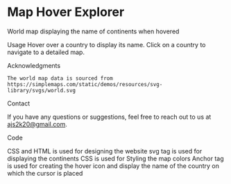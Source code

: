 # Map Hover Explorer
World map displaying the name of continents when hovered

Usage
    Hover over a country to display its name.
    Click on a country to navigate to a detailed map.

Acknowledgments

    The world map data is sourced from https://simplemaps.com/static/demos/resources/svg-library/svgs/world.svg

Contact

If you have any questions or suggestions, feel free to reach out to us at ajs2k20@gmail.com.

Code

CSS and HTML is used for designing the website
svg tag is used for displaying the continents
CSS is used for Styling the map colors
Anchor tag is used for creating the hover icon and display the name of the country on which the cursor is placed  
